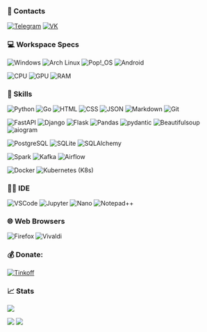 ### 📝 Contacts

[![Telegram](https://img.shields.io/badge/Telegram-2CA5E0?style=for-the-badge&logo=telegram&logoColor=white)](https://t.me/Sergo1217)
[![VK](https://img.shields.io/badge/вконтакте-%232E87FB.svg?&style=for-the-badge&logo=vk&logoColor=white)](https://vk.com/Sergo1217)
![]()

### 💻 Workspace Specs

![Windows](https://img.shields.io/badge/Windows-0078D6?style=for-the-badge&logo=windows&logoColor=white)
![Arch Linux](https://img.shields.io/badge/Arch_Linux-1793D1?style=for-the-badge&logo=arch-linux&logoColor=white)
![Pop!_OS](https://img.shields.io/badge/Pop!_OS-48B9C7?style=for-the-badge&logo=popos&logoColor=white)
![Android](https://img.shields.io/badge/Android-3DDC84?style=for-the-badge&logo=android&logoColor=white)

![CPU](https://img.shields.io/badge/AMD-Ryzen_5_3600X-ED1C24?style=for-the-badge&logo=amd&logoColor=white)
![GPU](https://img.shields.io/badge/AMD-Radeon_RX_7800_XT-ED1C24?style=for-the-badge&logo=amd&logoColor=white)
![RAM](https://img.shields.io/badge/RAM-16GB-0088FF?style=for-the-badge)
![]()

### 🚀 Skills

![Python](https://img.shields.io/badge/Python-3776AB?style=for-the-badge&logo=python&logoColor=white)
![Go](https://img.shields.io/badge/Go-00ADD8?style=for-the-badge&logo=go&logoColor=white)
![HTML](https://img.shields.io/badge/HTML-239120?style=for-the-badge&logo=html5&logoColor=white)
![CSS](https://img.shields.io/badge/CSS-1572B6?style=for-the-badge&logo=css3&logoColor=white)
![JSON](https://img.shields.io/badge/JSON-252525?style=for-the-badge&logo=JSON&logoColor=white)
![Markdown](https://img.shields.io/badge/Markdown-080808?style=for-the-badge&logo=markdown&logoColor=white)
![Git](https://img.shields.io/badge/GIT-E44C30?style=for-the-badge&logo=git&logoColor=white)

![FastAPI](https://img.shields.io/badge/FastAPI-009688?style=for-the-badge&logo=FastAPI&logoColor=white)
![Django](https://img.shields.io/badge/Django-092E20?style=for-the-badge&logo=django&logoColor=white)
![Flask](https://img.shields.io/badge/Flask-3BA9BF?style=for-the-badge&logo=flask&logoColor=white)
![Pandas](https://img.shields.io/badge/Pandas-150458?style=for-the-badge&logo=pandas&logoColor=white)
![pydantic](https://img.shields.io/badge/pydantic-4285F4?style=for-the-badge&logo=pydantic&logoColor=white)
![Beautifulsoup](https://img.shields.io/badge/Beautifulsoup-3776AB?style=for-the-badge&logo=python&logoColor=white)
![aiogram](https://img.shields.io/badge/aiogram-009CFB?style=for-the-badge&logo=python&logoColor=white)

![PostgreSQL](https://img.shields.io/badge/PostgreSQL-316192?style=for-the-badge&logo=postgresql&logoColor=white)
![SQLite](https://img.shields.io/badge/SQLite-07405E?style=for-the-badge&logo=sqlite&logoColor=white)
![SQLAlchemy](https://img.shields.io/badge/SQLAlchemy-0088FF?style=for-the-badge&logo=python&logoColor=white)

![Spark](https://img.shields.io/badge/Spark-E25A1C?style=for-the-badge&logo=apachespark&logoColor=white)
![Kafka](https://img.shields.io/badge/Kafka-231F20?style=for-the-badge&logo=apachekafka&logoColor=white)
![Airflow](https://img.shields.io/badge/Airflow-017CEE?style=for-the-badge&logo=apacheairflow&logoColor=white)

![Docker](https://img.shields.io/badge/Docker-2496ED?style=for-the-badge&logo=docker&logoColor=white)
![Kubernetes (K8s)](https://img.shields.io/badge/Kubernetes-326CE5?style=for-the-badge&logo=kubernetes&logoColor=white)
![]()

### 👩‍💻 IDE

![VSCode](https://img.shields.io/badge/Visual_Studio_Code-0078D4?style=for-the-badge&logo=visual%20studio%20code&logoColor=white)
![Jupyter](https://img.shields.io/badge/Jupyter-F37626?style=for-the-badge&logo=jupyter&logoColor=white)
![Nano](https://img.shields.io/badge/Nano-0098E6?style=for-the-badge&logo=nano&logoColor=white)
![Notepad++](https://img.shields.io/badge/Notepad++-90E20E?style=for-the-badge&logo=notepad%2B%2B&logoColor=black)

### 🌐 Web Browsers

![Firefox](https://img.shields.io/badge/Firefox-FF7139?style=for-the-badge&logo=Firefox-Browser&logoColor=white)
![Vivaldi](https://img.shields.io/badge/Vivaldi-EF3939?style=for-the-badge&logo=Vivaldi&logoColor=white)
![]()

### 💰 Donate:

[![Tinkoff](https://img.shields.io/badge/Tinkoff-FDFD00?style=for-the-badge&logo=Tinkoff&logoColor=white)](https://www.tinkoff.ru/rm/kostikov.sergey1/6yGWD55699)
![]()

### 📈 Stats
![](https://komarev.com/ghpvc/?username=sergo1217&style=for-the-badge)

![](http://github-profile-summary-cards.vercel.app/api/cards/repos-per-language?username=Sergo1217&theme=github_dark)
![](http://github-profile-summary-cards.vercel.app/api/cards/stats?username=Sergo1217&theme=github_dark)
![]()
